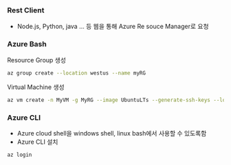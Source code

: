 # 

### Rest Client
- Node.js, Python, java ... 등 웹을 통해 Azure Re souce Manager로 요청

### Azure Bash

Resource Group 생성
```bash
az group create --location westus --name myRG
```

Virtual Machine 생성
```bash
az vm create -n MyVM -g MyRG --image UbuntuLTs --generate-ssh-keys --location koreacentral
```


### Azure CLI
- Azure cloud shell을 windows shell, linux bash에서 사용할 수 있도록함
- Azure CLI 설치

```bash
az login
```

